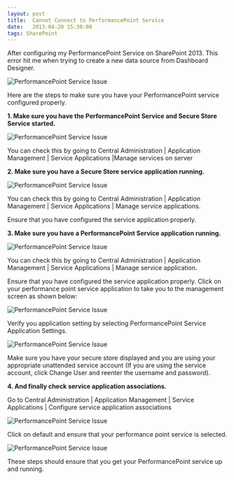 ```yaml
---
layout: post
title:  Cannot Connect to PerformancePoint Service
date:   2013-04-20 15:30:00
tags: SharePoint
---
```


After configuring my PerformancePoint Service on SharePoint 2013. This error hit me when trying to create a new data source from Dashboard Designer.

 <img class="img-responsive image-center thumbnail" src="{{site.url}}/img/pps-issue/pps-issue.png" alt="PerformancePoint Service Issue" />

Here are the steps to make sure you have your PerformancePoint service configured properly.

**1. Make sure you have the PerformancePoint Service and Secure Store Service started.**

<img class="img-responsive image-center thumbnail" src="{{site.url}}/img/pps-issue/2.png" alt="PerformancePoint Service Issue" />

You can check this by going to Central Administration | Application Management | Service Applications |Manage services on server

**2. Make sure you have a Secure Store service application running.**

<img class="img-responsive image-center thumbnail" src="{{site.url}}/img/pps-issue/3a.png" alt="PerformancePoint Service Issue" />

 You can check this by going to Central Administration | Application Management | Service Applications | Manage service applications.

Ensure that you have configured the service application properly.

**3. Make sure you have a PerformancePoint Service application running.**

<img class="img-responsive image-center thumbnail" src="{{site.url}}/img/pps-issue/3b.png" alt="PerformancePoint Service Issue" />

You can check this by going to Central Administration | Application Management | Service Applications | Manage service application.

Ensure that you have configured the service application properly. Click on your performance point service application to take you to the management screen as shown below:

<img class="img-responsive image-center thumbnail" src="{{site.url}}/img/pps-issue/4.png" alt="PerformancePoint Service Issue" />

Verify you application setting by selecting PerformancePoint Service Application Settings.

<img class="img-responsive image-center thumbnail" src="{{site.url}}/img/pps-issue/5.png" alt="PerformancePoint Service Issue" />

Make sure you have your secure store displayed and you are using your appropriate unattended service account (If you are using the service account, click Change User and reenter the username and password).

**4. And finally check service application associations.**

Go to Central Administration | Application Management | Service Applications | Configure service application associations

<img class="img-responsive image-center thumbnail" src="{{site.url}}/img/pps-issue/6.png" alt="PerformancePoint Service Issue" />

Click on default and ensure that your performance point service is selected.

<img class="img-responsive image-center thumbnail" src="{{site.url}}/img/pps-issue/7.png" alt="PerformancePoint Service Issue" />


These steps should ensure that you get your PerformancePoint service up and running.
